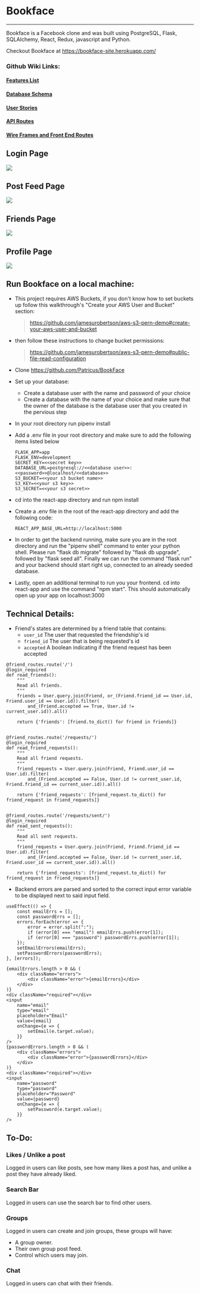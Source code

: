 # Bookface

---

Bookface is a Facebook clone and was built using PostgreSQL, Flask, SQLAlchemy, React, Redux, javascript and Python.

Checkout Bookface at https://bookface-site.herokuapp.com/

### Github Wiki Links:

#### [Features List](https://github.com/Patricus/BookFace/wiki/Feature-List)

#### [Database Schema](https://github.com/Patricus/BookFace/wiki/Database-Schema)

#### [User Stories](https://github.com/Patricus/BookFace/wiki/User-Stories)

#### [API Routes](https://github.com/Patricus/Bookface/wiki/API-Routes)

#### [Wire Frames and Front End Routes](https://github.com/Patricus/BookFace/wiki/Wireframes-and-Front-End-Routes)

## Login Page

![](./README_images/loginPage.png)

## Post Feed Page

![](./README_images/postFeed.png)

## Friends Page

![](./README_images/friendsPage.png)

## Profile Page

![](./README_images/profilePage.png)

## Run Bookface on a local machine:

-   This project requires AWS Buckets, if you don't know how to set buckets up follow this walkthrough's "Create your AWS User and Bucket" section:

    > https://github.com/jamesurobertson/aws-s3-pern-demo#create-your-aws-user-and-bucket

-   then follow these instructions to change bucket permissions:

    > https://github.com/jamesurobertson/aws-s3-pern-demo#public-file-read-configuration

-   Clone https://github.com/Patricus/BookFace
-   Set up your database:
    -   Create a database user with the name and password of your choice
    -   Create a database with the name of your choice and make sure that the owner of the database is the database user that you created in the pervious step
-   In your root directory run pipenv install
-   Add a .env file in your root directory and make sure to add the following items listed below

    ```
    FLASK_APP=app
    FLASK_ENV=development
    SECRET_KEY=<<secret key>>
    DATABASE_URL=postgresql://<<database user>>:<<password>>@localhost/<<database>>
    S3_BUCKET=<<your s3 bucket name>>
    S3_KEY=<<your s3 key>>
    S3_SECRET=<<your s3 secret>>

    ```

-   cd into the react-app directory and run npm install
-   Create a .env file in the root of the react-app directory and add the following code:
    ```
    REACT_APP_BASE_URL=http://localhost:5000
    ```
-   In order to get the backend running, make sure you are in the root directory and run the "pipenv shell" command to enter your python shell. Please run "flask db migrate" followed by "flask db upgrade", followed by "flask seed all". Finally we can run the command "flask run" and your backend should start right up, connected to an already seeded database.
-   Lastly, open an additional terminal to run you your frontend. cd into react-app and use the command "npm start". This should automatically open up your app on localhost:3000

## Technical Details:

-   Friend's states are determined by a friend table that contains:
    -   `user_id` The user that requested the friendship's id
    -   `friend_id` The user that is being requested's id
    -   `accepted` A boolean indicating if the friend request has been accepted

```
@friend_routes.route('/')
@login_required
def read_friends():
    """
    Read all friends.
    """
    friends = User.query.join(Friend, or_(Friend.friend_id == User.id, Friend.user_id == User.id)).filter(
        and_(Friend.accepted == True, User.id != current_user.id)).all()

    return {'friends': [friend.to_dict() for friend in friends]}


@friend_routes.route('/requests/')
@login_required
def read_friend_requests():
    """
    Read all friend requests.
    """
    friend_requests = User.query.join(Friend, Friend.user_id == User.id).filter(
        and_(Friend.accepted == False, User.id != current_user.id, Friend.friend_id == current_user.id)).all()

    return {'friend_requests': [friend_request.to_dict() for friend_request in friend_requests]}


@friend_routes.route('/requests/sent/')
@login_required
def read_sent_requests():
    """
    Read all sent requests.
    """
    friend_requests = User.query.join(Friend, Friend.friend_id == User.id).filter(
        and_(Friend.accepted == False, User.id != current_user.id, Friend.user_id == current_user.id)).all()

    return {'friend_requests': [friend_request.to_dict() for friend_request in friend_requests]}
```

-   Backend errors are parsed and sorted to the correct input error variable to be displayed next to said input field.

```
useEffect(() => {
    const emailErrs = [];
    const passwordErrs = [];
    errors.forEach(error => {
        error = error.split(":");
        if (error[0] === "email") emailErrs.push(error[1]);
        if (error[0] === "password") passwordErrs.push(error[1]);
    });
    setEmailErrors(emailErrs);
    setPasswordErrors(passwordErrs);
}, [errors]);
```

```
{emailErrors.length > 0 && (
    <div className="errors">
        <div className="error">{emailErrors}</div>
    </div>
)}
<div className="required"></div>
<input
    name="email"
    type="email"
    placeholder="Email"
    value={email}
    onChange={e => {
        setEmail(e.target.value);
    }}
/>
{passwordErrors.length > 0 && (
    <div className="errors">
        <div className="error">{passwordErrors}</div>
    </div>
)}
<div className="required"></div>
<input
    name="password"
    type="password"
    placeholder="Password"
    value={password}
    onChange={e => {
        setPassword(e.target.value);
    }}
/>
```

## To-Do:

### Likes / Unlike a post

Logged in users can like posts, see how many likes a post has, and unlike a post they have already liked.

### Search Bar

Logged in users can use the search bar to find other users.

### Groups

Logged in users can create and join groups, these groups will have:

-   A group owner.
-   Their own group post feed.
-   Control which users may join.

### Chat

Logged in users can chat with their friends.
